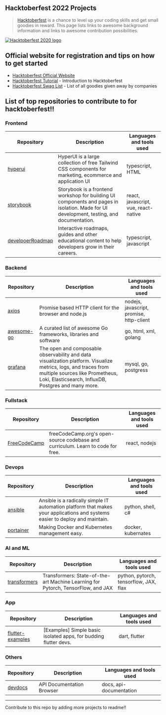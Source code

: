 ## Hacktoberfest 2022 Projects

> [Hacktoberfest](https://hacktoberfest.digitalocean.com/) is a chance to level up your coding skills and get small goodies in reward.
> This page lists links to awesome background information and links to awesome contribution possibilities.

[![Hacktoberfest 2020 logo](https://hacktoberfest-swag.com/assets/hacktoberfest-logo.png)](https://hacktoberfest.digitalocean.com/)

## Official website for registration and tips on how to get started

- [Hacktoberfest Official Website](https://hacktoberfest.digitalocean.com/)
- [Hacktoberfest Tutorial](https://youtu.be/nkuYH40cjo4) - Introduction to Hacktoberfest
- [Hacktoberfest Swag List](https://hacktoberfestswaglist.com/) - List of all goodies given away by companies

## List of top repositories to contribute to for hacktoberfest!!

### Frontend

| Repository | Description | Languages and tools used |
| ------------- | ------------- | ------------- | 
| [hyperui](https://github.com/markmead/hyperui) | HyperUI is a large collection of free Tailwind CSS components for marketing, ecommerce and application UI | typescript, HTML |
| [storybook](https://github.com/storybookjs/storybook.git) | Storybook is a frontend workshop for building UI components and pages in isolation. Made for UI development, testing, and documentation. |react, javascript, vue, react-native |
|[develpoerRoadmap](https://github.com/kamranahmedse/developer-roadmap.git)|Interactive roadmaps, guides and other educational content to help developers grow in their careers.| typescript, javascript|

### Backend
| Repository | Description | Languages and tools used |
| ------------- | ------------- | ------------- | 
| [axios](https://github.com/axios/axios.git) | Promise based HTTP client for the browser and node.js | nodejs, javascript, promise, http-client |
| [awesome-go](https://github.com/avelino/awesome-go.git) | A curated list of awesome Go frameworks, libraries and software | go, html, xml, golang|
|[grafana](https://github.com/grafana/grafana)|The open and composable observability and data visualization platform. Visualize metrics, logs, and traces from multiple sources like Prometheus, Loki, Elasticsearch, InfluxDB, Postgres and many more.|mysql, go, postgress|

### Fullstack

| Repository | Description | Languages and tools used |
| ------------- | ------------- | ------------- | 
| [FreeCodeCamp](https://github.com/freeCodeCamp/freeCodeCamp) | freeCodeCamp.org's open-source codebase and curriculum. Learn to code for free. | react, nodejs|


### Devops

| Repository | Description | Languages and tools used |
| ------------- | ------------- | ------------- | 
| [ansible](https://github.com/ansible/ansible) | Ansible is a radically simple IT automation platform that makes your applications and systems easier to deploy and maintain. | python, shell, c#|
|[portainer](https://github.com/portainer/portainer)|Making Docker and Kubernetes management easy.|docker, kubernates|


### AI and ML

| Repository | Description | Languages and tools used |
| ------------- | ------------- | ------------- | 
| [transformers](https://github.com/huggingface/transformers.git) | Transformers: State-of-the-art Machine Learning for Pytorch, TensorFlow, and JAX | python, pytorch, tensorflow, JAX, flax|


### App 

| Repository | Description | Languages and tools used |
| ------------- | ------------- | ------------- | 
| [flutter-examples](https://github.com/nisrulz/flutter-examples) | [Examples] Simple basic isolated apps, for budding flutter devs. | dart, flutter|


### Others

| Repository | Description | Languages and tools used |
| ------------- | ------------- | ------------- | 
| [devdocs](https://github.com/freeCodeCamp/devdocs) | API Documentation Browser | docs, api-documentation|


<hr>

Contribute to this repo by adding more projects to readme!!
